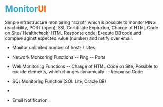 # <strong><span style="color:#37ABC8">Monitor</span><span style="color:#FF6600">UI</span></strong>

Simple infrastructure monitoring "script" which is possible to monitor PING reachibility, PORT (open), SSL Certificate Expiration, Change of HTML Code on Site / Healthcheck, HTML Response code, Execute DB code and compare aginst expected value (number) and notify over email. 

- Monitor unlimited number of hosts / sites

- Network Monitoring Functions
-- Ping
-- Ports
- Web Monitoring Functions
-- Change of HTML Code on Site, Possible to exclide elements, which changes dynamically 
-- Response Code

- SQL Monitoring Function (SQL Lite, Oracle DB)
- 
- Email Notification 
